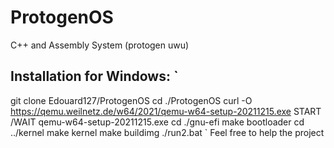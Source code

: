 # ProtogenOS
C++ and Assembly System (protogen uwu)

Installation for Windows: 
`
-------------
git clone Edouard127/ProtogenOS
cd ./ProtogenOS
curl -O https://qemu.weilnetz.de/w64/2021/qemu-w64-setup-20211215.exe
START /WAIT qemu-w64-setup-20211215.exe
cd ./gnu-efi
make bootloader
cd ../kernel
make kernel
make buildimg
./run2.bat
`
Feel free to help the project


